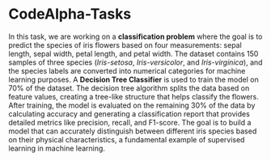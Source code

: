 # CodeAlpha-Tasks
In this task, we are working on a **classification problem** where the goal is to predict the species of iris flowers based on four measurements: sepal length, sepal width, petal length, and petal width. The dataset contains 150 samples of three species (*Iris-setosa*, *Iris-versicolor*, and *Iris-virginica*), and the species labels are converted into numerical categories for machine learning purposes. A **Decision Tree Classifier** is used to train the model on 70% of the dataset. The decision tree algorithm splits the data based on feature values, creating a tree-like structure that helps classify the flowers. After training, the model is evaluated on the remaining 30% of the data by calculating accuracy and generating a classification report that provides detailed metrics like precision, recall, and F1-score. The goal is to build a model that can accurately distinguish between different iris species based on their physical characteristics, a fundamental example of supervised learning in machine learning.
